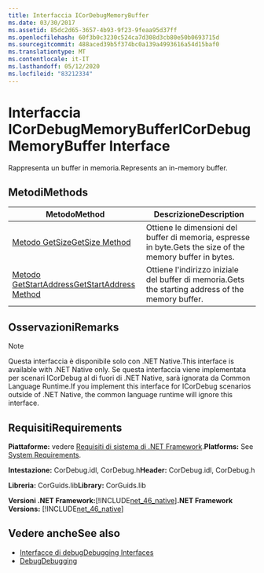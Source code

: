 ```yaml
---
title: Interfaccia ICorDebugMemoryBuffer
ms.date: 03/30/2017
ms.assetid: 85dc2d65-3657-4b93-9f23-9feaa95d37ff
ms.openlocfilehash: 60f3b0c3230c524ca7d308d3cb80e50b0693715d
ms.sourcegitcommit: 488aced39b5f374bc0a139a4993616a54d15baf0
ms.translationtype: MT
ms.contentlocale: it-IT
ms.lasthandoff: 05/12/2020
ms.locfileid: "83212334"
---
```

# <a name="icordebugmemorybuffer-interface"></a><span data-ttu-id="db213-102">Interfaccia ICorDebugMemoryBuffer</span><span class="sxs-lookup"><span data-stu-id="db213-102">ICorDebugMemoryBuffer Interface</span></span>
<span data-ttu-id="db213-103">Rappresenta un buffer in memoria.</span><span class="sxs-lookup"><span data-stu-id="db213-103">Represents an in-memory buffer.</span></span>  
  
## <a name="methods"></a><span data-ttu-id="db213-104">Metodi</span><span class="sxs-lookup"><span data-stu-id="db213-104">Methods</span></span>  
  
|<span data-ttu-id="db213-105">Metodo</span><span class="sxs-lookup"><span data-stu-id="db213-105">Method</span></span>|<span data-ttu-id="db213-106">Descrizione</span><span class="sxs-lookup"><span data-stu-id="db213-106">Description</span></span>|  
|------------|-----------------|  
|[<span data-ttu-id="db213-107">Metodo GetSize</span><span class="sxs-lookup"><span data-stu-id="db213-107">GetSize Method</span></span>](icordebugmemorybuffer-getsize-method.md)|<span data-ttu-id="db213-108">Ottiene le dimensioni del buffer di memoria, espresse in byte.</span><span class="sxs-lookup"><span data-stu-id="db213-108">Gets the size of the memory buffer in bytes.</span></span>|  
|[<span data-ttu-id="db213-109">Metodo GetStartAddress</span><span class="sxs-lookup"><span data-stu-id="db213-109">GetStartAddress Method</span></span>](icordebugmemorybuffer-getstartaddress-method.md)|<span data-ttu-id="db213-110">Ottiene l'indirizzo iniziale del buffer di memoria.</span><span class="sxs-lookup"><span data-stu-id="db213-110">Gets the starting address of the memory buffer.</span></span>|  
  
## <a name="remarks"></a><span data-ttu-id="db213-111">Osservazioni</span><span class="sxs-lookup"><span data-stu-id="db213-111">Remarks</span></span>  
  
> [!NOTE]
> <span data-ttu-id="db213-112">Questa interfaccia è disponibile solo con .NET Native.</span><span class="sxs-lookup"><span data-stu-id="db213-112">This interface is available with .NET Native only.</span></span> <span data-ttu-id="db213-113">Se questa interfaccia viene implementata per scenari ICorDebug al di fuori di .NET Native, sarà ignorata da Common Language Runtime.</span><span class="sxs-lookup"><span data-stu-id="db213-113">If you implement this interface for ICorDebug scenarios outside of .NET Native, the common language runtime will ignore this interface.</span></span>  
  
## <a name="requirements"></a><span data-ttu-id="db213-114">Requisiti</span><span class="sxs-lookup"><span data-stu-id="db213-114">Requirements</span></span>  
 <span data-ttu-id="db213-115">**Piattaforme:** vedere [Requisiti di sistema di .NET Framework](../../get-started/system-requirements.md).</span><span class="sxs-lookup"><span data-stu-id="db213-115">**Platforms:** See [System Requirements](../../get-started/system-requirements.md).</span></span>  
  
 <span data-ttu-id="db213-116">**Intestazione:** CorDebug.idl, CorDebug.h</span><span class="sxs-lookup"><span data-stu-id="db213-116">**Header:** CorDebug.idl, CorDebug.h</span></span>  
  
 <span data-ttu-id="db213-117">**Libreria:** CorGuids.lib</span><span class="sxs-lookup"><span data-stu-id="db213-117">**Library:** CorGuids.lib</span></span>  
  
 <span data-ttu-id="db213-118">**Versioni .NET Framework:**[!INCLUDE[net_46_native](../../../../includes/net-46-native-md.md)]</span><span class="sxs-lookup"><span data-stu-id="db213-118">**.NET Framework Versions:** [!INCLUDE[net_46_native](../../../../includes/net-46-native-md.md)]</span></span>  
  
## <a name="see-also"></a><span data-ttu-id="db213-119">Vedere anche</span><span class="sxs-lookup"><span data-stu-id="db213-119">See also</span></span>

- [<span data-ttu-id="db213-120">Interfacce di debug</span><span class="sxs-lookup"><span data-stu-id="db213-120">Debugging Interfaces</span></span>](debugging-interfaces.md)
- [<span data-ttu-id="db213-121">Debug</span><span class="sxs-lookup"><span data-stu-id="db213-121">Debugging</span></span>](index.md)
